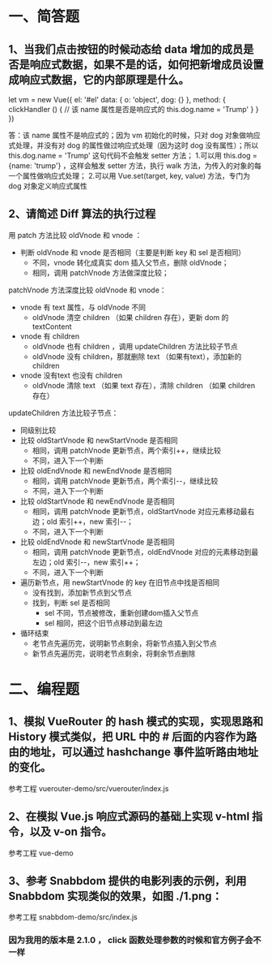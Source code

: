 # 一、简答题

## 1、当我们点击按钮的时候动态给 data 增加的成员是否是响应式数据，如果不是的话，如何把新增成员设置成响应式数据，它的内部原理是什么。

let vm = new Vue({
 el: '#el'
 data: {
  o: 'object',
  dog: {}
 },
 method: {
  clickHandler () {
   // 该 name 属性是否是响应式的
   this.dog.name = 'Trump'
  }
 }
})

答：该 name 属性不是响应式的；因为 vm 初始化的时候，只对 dog 对象做响应式处理，并没有对 dog 的属性做过响应式处理（因为这时 dog 没有属性）；所以  this.dog.name = 'Trump' 这句代码不会触发 setter 方法；
1.可以用 this.dog = {name: 'trump'} ，这样会触发 setter 方法，执行 walk 方法，为传入的对象的每一个属性做响应式处理；
2.可以用 Vue.set(target, key, value) 方法，专门为 dog 对象定义响应式属性

 
## 2、请简述 Diff 算法的执行过程

用 patch 方法比较 oldVnode 和 vnode ：
- 判断 oldVnode 和 vnode 是否相同（主要是判断 key 和 sel 是否相同）
  - 不同，vnode 转化成真实 dom 插入父节点，删除 oldVnode；
  - 相同，调用 patchVnode 方法做深度比较；

patchVnode 方法深度比较 oldVnode 和 vnode：
- vnode 有 text 属性，与 oldVnode 不同
  - oldVnode 清空 children （如果 children 存在），更新 dom 的 textContent
- vnode 有 children 
  - oldVnode 也有 children ，调用 updateChildren 方法比较子节点
  - oldVnode 没有 children，那就删除 text （如果有text），添加新的 children
- vnode 没有text 也没有 children
  - oldVnode 清除 text （如果 text 存在），清除 children （如果 children 存在）

updateChildren 方法比较子节点：
- 同级别比较
- 比较 oldStartVnode 和 newStartVnode 是否相同
  - 相同，调用 patchVnode 更新节点，两个索引++，继续比较
  - 不同，进入下一个判断
- 比较 oldEndVnode 和 newEndVnode 是否相同
  - 相同，调用 patchVnode 更新节点，两个索引--，继续比较
  - 不同，进入下一个判断
- 比较 oldStartVnode 和 newEndVnode 是否相同
  - 相同，调用 patchVnode 更新节点，oldStartVnode 对应元素移动最右边；old 索引++，new 索引--；
  - 不同，进入下一个判断
- 比较 oldEndVnode 和 newStartVnode 是否相同
  - 相同，调用 patchVnode 更新节点，oldEndVnode 对应的元素移动到最左边；old 索引--，new 索引++；
  - 不同，进入下一个判断
- 遍历新节点，用 newStartVnode 的 key 在旧节点中找是否相同
  - 没有找到，添加新节点到父节点
  - 找到，判断 sel 是否相同
    - sel 不同，节点被修改，重新创建dom插入父节点
    - sel 相同，把这个旧节点移动到最左边
- 循环结束
  - 老节点先遍历完，说明新节点剩余，将新节点插入到父节点
  - 新节点先遍历完，说明老节点剩余，将剩余节点删除


# 二、编程题

## 1、模拟 VueRouter 的 hash 模式的实现，实现思路和 History 模式类似，把 URL 中的 # 后面的内容作为路由的地址，可以通过 hashchange 事件监听路由地址的变化。
参考工程 vuerouter-demo/src/vuerouter/index.js

 
## 2、在模拟 Vue.js 响应式源码的基础上实现 v-html 指令，以及 v-on 指令。
参考工程 vue-demo

 
## 3、参考 Snabbdom 提供的电影列表的示例，利用Snabbdom 实现类似的效果，如图 ./1.png：
参考工程 snabbdom-demo/src/index.js

### 因为我用的版本是 2.1.0 ， click 函数处理参数的时候和官方例子会不一样
